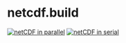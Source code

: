 # netcdf.build

[![netCDF in parallel](https://github.com/CUG-hydro/netcdf.build/actions/workflows/netcdf_parallel.yml/badge.svg)](https://github.com/CUG-hydro/netcdf.build/actions/workflows/netcdf_parallel.yml)
[![netCDF in serial](https://github.com/CUG-hydro/netcdf.build/actions/workflows/netcdf_serial.yml/badge.svg)](https://github.com/CUG-hydro/netcdf.build/actions/workflows/netcdf_serial.yml)
